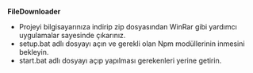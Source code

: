 **FileDownloader**
 - Projeyi bilgisayarınıza indirip zip dosyasından WinRar gibi yardımcı uygulamalar sayesinde çıkarınız.
 - setup.bat adlı dosyayı açın ve gerekli olan Npm modüllerinin inmesini bekleyin.
 - start.bat adlı dosyayı açıp yapılması gerekenleri yerine getirin.